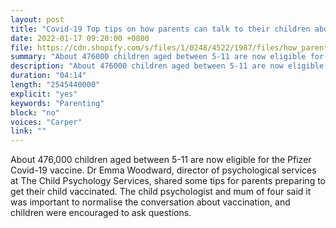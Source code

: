 ```yaml
---
layout: post
title: "Covid-19 Top tips on how parents can talk to their children about the vaccine"
date: 2022-01-17 09:20:00 +0800
file: https://cdn.shopify.com/s/files/1/0248/4522/1987/files/how_parents_can_talk_to_their_children_about_the_vaccine.mp3?v=1642393848
summary: "About 476000 children aged between 5-11 are now eligible for the Pfizer Covid-19 vaccine. Dr Emma Woodward, director of psychological services at The Child Psychology Services, shared some tips for parents preparing to get their child vaccinated. The child psychologist and mum of four said it was important to normalise the conversation about vaccination, and children were encouraged to ask questions."
description: "About 476000 children aged between 5-11 are now eligible for the Pfizer Covid-19 vaccine. Dr Emma Woodward, director of psychological services at The Child Psychology Services, shared some tips for parents preparing to get their child vaccinated. The child psychologist and mum of four said it was important to normalise the conversation about vaccination, and children were encouraged to ask questions."
duration: "04:14"
length: "2545440000"
explicit: "yes"
keywords: "Parenting"
block: "no"
voices: "Carper"
link: ""
---
```


About 476,000 children aged between 5-11 are now eligible for the Pfizer Covid-19 vaccine. Dr Emma Woodward, director of psychological services at The Child Psychology Services, shared some tips for parents preparing to get their child vaccinated. The child psychologist and mum of four said it was important to normalise the conversation about vaccination, and children were encouraged to ask questions.

